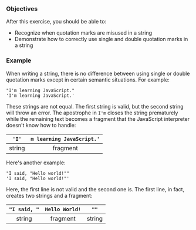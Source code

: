 <!--{ ids:[128], language:'JavaScript', type:'workshop', order: 4, name:'Strings', description:'Strings are text enclosed in quotation marks' }-->

### Objectives

After this exercise, you should be able to:

- Recognize when quotation marks are misused in a string
- Demonstrate how to correctly use single and double quotation marks in a string

### Example

When writing a string, there is no difference between using single or double quotation marks except in certain semantic situations. For example:

```
"I'm learning JavaScript."
'I'm learning JavaScript.'
```

These strings are not equal. The first string is valid, but the second string will throw an error. The apostrophe in `I'm` closes the string prematurely while the remaining text becomes a fragment that the JavaScript interpreter doesn't know how to handle:

| `'I'`  | `m learning JavaScript.'` |
| :----: | :-----------------------: |
| string | fragment                  |

Here's another example:

```
"I said, "Hello world!""
'I said, "Hello world!"'
```

Here, the first line is not valid and the second one is. The first line, in fact, creates two strings and a fragment:

| `"I said, "` | `Hello World!` | `""`   |
| :----------: | :------------: | :----: |
| string       | fragment       | string |
